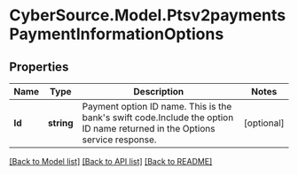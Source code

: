 # CyberSource.Model.Ptsv2paymentsPaymentInformationOptions
## Properties

Name | Type | Description | Notes
------------ | ------------- | ------------- | -------------
**Id** | **string** | Payment option ID name. This is the bank&#39;s swift code.Include the option ID name returned in the Options service response.  | [optional] 

[[Back to Model list]](../README.md#documentation-for-models) [[Back to API list]](../README.md#documentation-for-api-endpoints) [[Back to README]](../README.md)

